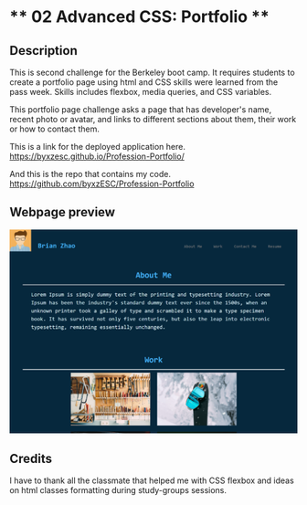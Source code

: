 # ** 02 Advanced CSS: Portfolio **

## Description

This is second challenge for the Berkeley boot camp. It requires students to create a portfolio page using html and CSS skills were learned from the pass week. Skills includes flexbox, media queries, and CSS variables. 

This portfolio page challenge asks a page that has developer's name, recent photo or avatar, and links to different sections about them, their work or how to contact them. 

This is a link for the deployed application here.
https://byxzesc.github.io/Profession-Portfolio/

And this is the repo that contains my code.
https://github.com/byxzESC/Profession-Portfolio


## Webpage preview

![plot](preview.png)

## Credits

I have to thank all the classmate that helped me with CSS flexbox and ideas on html classes formatting during study-groups sessions. 